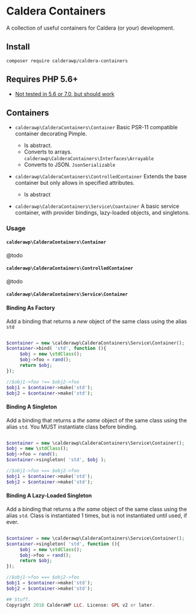 # Caldera Containers
A collection of useful containers for Caldera (or your) development.

## Install
`composer require calderawp/caldera-containers`

## Requires PHP 5.6+
* [Not tested in 5.6 or 7.0, but should work](https://github.com/CalderaWP/caldera-containers/issues/1)
## Containers

* `calderawp\CalderaContainers\Container`
Basic PSR-11 compatible container decorating Pimple.
    - Is abstract.
    - Converts to arrays. `calderawp\CalderaContainers\Interfaces\Arrayable`
    - Converts to JSON. `JsonSerializable`

* `calderawp\CalderaContainers\ControlledContainer`
Extends the base container but only allows in specified attributes.
    - Is abstract
* `calderawp\CalderaContainers\Service\Coantainer`
A basic service container, with provider bindings, lazy-loaded objects, and singletons.

### Usage
#### `calderawp\CalderaContainers\Container`
@todo

#### `calderawp\CalderaContainers\ControlledContainer`
@todo

#### `calderawp\CalderaContainers\Service\Container`

#### Binding As Factory
Add a binding that returns a _new_ object of the same class using the alias `std`

```php

$container = new \calderawp\CalderaContainers\Service\Container();
$container->bind( 'std', function (){
     $obj = new \stdClass();
     $obj->foo = rand();
     return $obj;
});

//$obj1->foo !== $obj2->foo
$obj1 = $container->make('std');
$obj2 = $container->make('std');

```

#### Binding A Singleton
Add a binding that returns a _the same_ object of the same class using the alias `std`. You MUST instantiate class before binding.

```php

$container = new \calderawp\CalderaContainers\Service\Container();
$obj = new \stdClass();
$obj->foo = rand();
$container->singleton( 'std', $obj );

//$obj1->foo === $obj2->foo
$obj1 = $container->make('std');
$obj2 = $container->make('std');
```

#### Binding A Lazy-Loaded Singleton
Add a binding that returns a _the same_ object of the same class using the alias `std`. Class is instantiated 1 times, but is not instantiated until used, if ever.


```php

$container = new \calderawp\CalderaContainers\Service\Container();
$container->singleton( 'std', function (){
     $obj = new \stdClass();
     $obj->foo = rand();
     return $obj;
});

//$obj1->foo === $obj2->foo
$obj1 = $container->make('std');
$obj2 = $container->make('std');

## Stuff.
Copyright 2018 CalderaWP LLC. License: GPL v2 or later.
